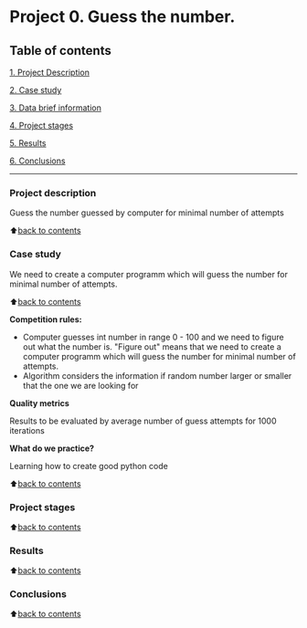 # Project 0. Guess the number.


## Table of contents
[1. Project Description](#project-description) 

[2. Case study](#case-study)

[3. Data brief information](#data-brief-information)

[4. Project stages](#project-stages)

[5. Results](#results)

[6. Conclusions](#conclusions)

----

### Project description
Guess the number guessed by computer for minimal number of attempts

:arrow_up:[back to contents](#table-of-contents)


### Case study
We need to create a computer programm which will guess the number for minimal number of attempts.

:arrow_up:[back to contents](#table-of-contents)

**Competition rules:**
- Computer guesses int number in range 0 - 100 and we need to figure out what the number is. "Figure out" means that we need to create a computer programm which will guess the number for minimal number of attempts.
- Algorithm considers the information if random number larger or smaller that the one we are looking for

**Quality metrics**

Results to be evaluated by average number of guess attempts for 1000 iterations

**What do we practice?**

Learning how to create good python code

:arrow_up:[back to contents](#table-of-contents)
### Project stages

:arrow_up:[back to contents](#table-of-contents)
### Results

:arrow_up:[back to contents](#table-of-contents)
### Conclusions

:arrow_up:[back to contents](#table-of-contents)